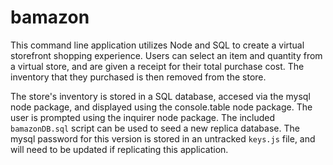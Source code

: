# bamazon

This command line application utilizes Node and SQL to create a virtual storefront shopping experience.  Users can select an item and quantity from a virtual store, and are given a receipt for their total purchase cost.  The inventory that they purchased is then removed from the store.

The store's inventory is stored in a SQL database, accesed via the mysql node package, and displayed using the console.table node package.  The user is prompted using the inquirer node package.  The included `bamazonDB.sql` script can be used to seed a new replica database.  The mysql password for this version is stored in an untracked `keys.js` file, and will need to be updated if replicating this application.